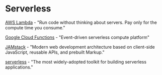 # Serverless

[AWS Lambda](https://aws.amazon.com/lambda/) - "Run code without thinking about servers. Pay only for the compute time you consume."

[Google Cloud Functions](https://cloud.google.com/functions/) - "Event-driven serverless compute platform"

[JAMstack](https://jamstack.org/) - "Modern web development architecture based on client-side JavaScript, reusable APIs, and prebuilt Markup."

[serverless](https://serverless.com/) - "The most widely-adopted toolkit for building serverless applications."

